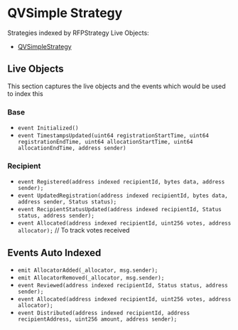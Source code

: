 # QVSimple Strategy

Strategies indexed by RFPStrategy Live Objects:
- [QVSimpleStrategy](https://github.com/allo-protocol/allo-v2/blob/main/contracts/strategies/qv-simple/QVSimpleStrategy.sol)

## Live Objects

This section captures the live objects and the events which would be used to index this

### Base

- `event Initialized()`
- `event TimestampsUpdated(uint64 registrationStartTime, uint64 registrationEndTime, uint64 allocationStartTime, uint64 allocationEndTime, address sender)`

### Recipient

- `event Registered(address indexed recipientId, bytes data, address sender);`
- `event UpdatedRegistration(address indexed recipientId, bytes data, address sender, Status status);`
- `event RecipientStatusUpdated(address indexed recipientId, Status status, address sender);`
- `event Allocated(address indexed recipientId, uint256 votes, address allocator);` // To track votes received


## Events Auto Indexed

- `emit AllocatorAdded(_allocator, msg.sender);`
- `emit AllocatorRemoved(_allocator, msg.sender);`
- `event Reviewed(address indexed recipientId, Status status, address sender);`
- `event Allocated(address indexed recipientId, uint256 votes, address allocator);`
- `event Distributed(address indexed recipientId, address recipientAddress, uint256 amount, address sender);`
